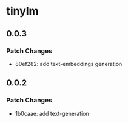 # tinylm

## 0.0.3

### Patch Changes

- 80ef282: add text-embeddings generation

## 0.0.2

### Patch Changes

- 1b0caae: add text-generation
